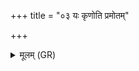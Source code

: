 +++
title = "०३ यः कृणोति प्रमोतम्"

+++
<details><summary>मूलम् (GR)</summary>

यः कृणोति प्रमोतम् +++(Bhatt. pramodam)+++  
अन्धं कृणोति पूरुषम् ।  
(…) ॥ +++(see 1cd)+++
</details>